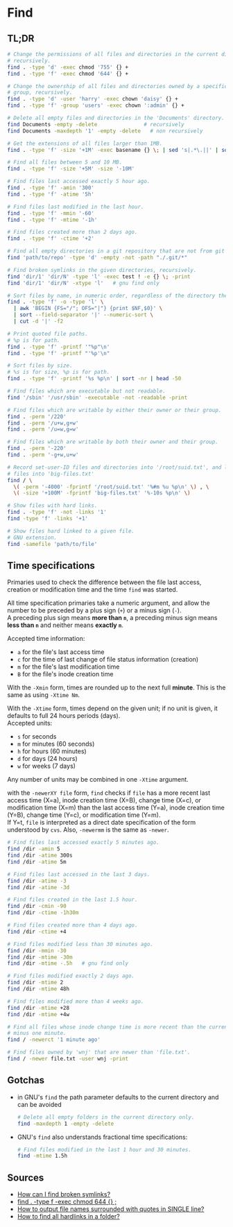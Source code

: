 # Find

## TL;DR

```sh
# Change the permissions of all files and directories in the current directory,
# recursively.
find . -type 'd' -exec chmod '755' {} +
find . -type 'f' -exec chmod '644' {} +

# Change the ownership of all files and directories owned by a specific user or
# group, recursively.
find . -type 'd' -user 'harry' -exec chown 'daisy' {} +
find . -type 'f' -group 'users' -exec chown ':admin' {} +

# Delete all empty files and directories in the 'Documents' directory.
find Documents -empty -delete               # recursively
find Documents -maxdepth '1' -empty -delete   # non recursively

# Get the extensions of all files larger than 1MB.
find . -type 'f' -size '+1M' -exec basename {} \; | sed 's|.*\.||' | sort -u

# Find all files between 5 and 10 MB.
find . -type 'f' -size '+5M' -size '-10M'

# Find files last accessed exactly 5 hour ago.
find . -type 'f' -amin '300'
find . -type 'f' -atime '5h'

# Find files last modified in the last hour.
find . -type 'f' -mmin '-60'
find . -type 'f' -mtime '-1h'

# Find files created more than 2 days ago.
find . -type 'f' -ctime '+2'

# Find all empty directories in a git repository that are not from git itself.
find 'path/to/repo' -type 'd' -empty -not -path "./.git/*"

# Find broken symlinks in the given directories, recursively.
find 'dir/1' 'dir/N' -type 'l' -exec test ! -e {} \; -print
find 'dir/1' 'dir/N' -xtype 'l'   # gnu find only

# Sort files by name, in numeric order, regardless of the directory they are in.
find . -type 'f' -o -type 'l' \
  | awk 'BEGIN {FS="/"; OFS="|"} {print $NF,$0}' \
  | sort --field-separator '|' --numeric-sort \
  | cut -d '|' -f2

# Print quoted file paths.
# %p is for path.
find . -type 'f' -printf '"%p"\n'
find . -type 'f' -printf "'%p'\n"

# Sort files by size.
# %s is for size, %p is for path.
find . -type 'f' -printf '%s %p\n' | sort -nr | head -50

# Find files which are executable but not readable.
find '/sbin' '/usr/sbin' -executable -not -readable -print

# Find files which are writable by either their owner or their group.
find . -perm '/220'
find . -perm '/u+w,g+w'
find . -perm '/u=w,g=w'

# Find files which are writable by both their owner and their group.
find . -perm '-220'
find . -perm '-g+w,u+w'

# Record set-user-ID files and directories into '/root/suid.txt', and large
# files into 'big-files.txt'
find / \
  \( -perm '-4000' -fprintf '/root/suid.txt' '%#m %u %p\n' \) , \
  \( -size '+100M' -fprintf 'big-files.txt' '%-10s %p\n' \)

# Show files with hard links.
find . -type 'f' -not -links '1'
find -type 'f' -links '+1'

# Show files hard linked to a given file.
# GNU extension.
find -samefile 'path/to/file'
```

## Time specifications

Primaries used to check the difference between the file last access, creation or modification time and the time `find` was started.

All time specification primaries take a numeric argument, and allow the number to be preceded by a plus sign (`+`) or a minus sign (`-`).  
A preceding plus sign means **more than `n`**, a preceding minus sign means **less than `n`** and neither means **exactly `n`**.

Accepted time information:

- `a` for the file's last access time
- `c` for the time of last change of file status information (creation)
- `m` for the file's last modification time
- `B` for the file's inode creation time

With the `-Xmin` form, times are rounded up to the next full **minute**. This is the same as using `-Xtime Nm`.

With the `-Xtime` form, times depend on the given unit; if no unit is given, it defaults to full 24 hours periods (days).  
Accepted units:

- `s` for seconds
- `m` for minutes (60 seconds)
- `h` for hours (60 minutes)
- `d` for days (24 hours)
- `w` for weeks (7 days)

Any number of units may be combined in one `-Xtime` argument.

with the `-newerXY file` form, `find` checks if `file` has a more recent last access time (X=a), inode creation time (X=B), change time (X=c), or modification time (X=m) than the last access time (Y=a), inode creation time (Y=B), change time (Y=c), or modification time (Y=m).  
If Y=t, `file` is interpreted as a direct date specification of the form understood by `cvs`. Also, `-newermm` is the same as `-newer`.

```sh
# Find files last accessed exactly 5 minutes ago.
find /dir -amin 5
find /dir -atime 300s
find /dir -atime 5m

# Find files last accessed in the last 3 days.
find /dir -atime -3
find /dir -atime -3d

# Find files created in the last 1.5 hour.
find /dir -cmin -90
find /dir -ctime -1h30m

# Find files created more than 4 days ago.
find /dir -ctime +4

# Find files modified less than 30 minutes ago.
find /dir -mmin -30
find /dir -mtime -30m
find /dir -mtime -.5h   # gnu find only

# Find files modified exactly 2 days ago.
find /dir -mtime 2
find /dir -mtime 48h

# Find files modified more than 4 weeks ago.
find /dir -mtime +28
find /dir -mtime +4w

# Find all files whose inode change time is more recent than the current time
# minus one minute.
find / -newerct '1 minute ago'

# Find files owned by 'wnj' that are newer than 'file.txt'.
find / -newer file.txt -user wnj -print
```

## Gotchas

- in GNU's `find` the path parameter defaults to the current directory and can be avoided

  ```sh
  # Delete all empty folders in the current directory only.
  find -maxdepth 1 -empty -delete
  ```

- GNU's `find` also understands fractional time specifications:

  ```sh
  # Find files modified in the last 1 hour and 30 minutes.
  find -mtime 1.5h
  ```

## Sources

- [How can I find broken symlinks?]
- [find . -type f -exec chmod 644 {} ;]
- [How to output file names surrounded with quotes in SINGLE line?]
- [How to find all hardlinks in a folder?]

[find . -type f -exec chmod 644 {} ;]: https://stackoverflow.com/questions/19737525/find-type-f-exec-chmod-644#22083532
[how can i find broken symlinks?]: https://unix.stackexchange.com/questions/34248/how-can-i-find-broken-symlinks
[how to find all hardlinks in a folder?]: https://askubuntu.com/questions/972121/how-to-find-all-hardlinks-in-a-folder#972244
[how to output file names surrounded with quotes in single line?]: https://stackoverflow.com/questions/6041596/how-to-output-file-names-surrounded-with-quotes-in-single-line#15137696
